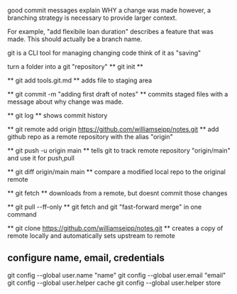 good commit messages explain WHY a change was made
however, a branching strategy is necessary to provide
larger context.

For example, "add flexibile loan duration" describes a
feature that was made. This should actually be a branch
name.





git is a CLI tool for managing changing code
think of it as "saving"

turn a folder into a git "repository"
** git init **

** git add tools.git.md **
adds file to staging area

** git commit -m "adding first draft of notes" **
commits staged files with a message about why change
was made.

** git log **
shows commit history

** git remote add origin https://github.com/williamseipp/notes.git **
add github repo as a remote repository with the alias "origin"

** git push -u origin main **
tells git to track remote repository "origin/main" 
and use it for push,pull

** git diff origin/main main **
compare a modified local repo to the original remote

** git fetch **
downloads from a remote, but doesnt commit those changes

** git pull --ff-only **
git fetch and git "fast-forward merge" in one command

** git clone https://github.com/williamseipp/notes.git **
creates a copy of remote locally and automatically
sets upstream to remote

## configure name, email, credentials

git config --global user.name "name"
git config --global user.email "email"
git config --global user.helper cache
git config --global user.helper store
